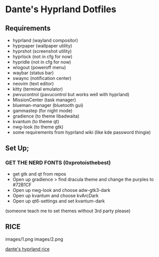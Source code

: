 # Dante's Hyprland Dotfiles
## Requirements
- hyprland (wayland compositor)
- hyprpaper (wallpaper utility)
- hyprshot (screenshot utility)
- hyprlock (not in cfg for now)
- hypridle (not in cfg for now)
- wlogout (poweroff menu)
- waybar (status bar)
- swaync (notification center)
- neovim (text editor) 
- kitty (terminal emulator)
- pwvucontrol (pavucontrol but works well with hyprland)
- MissionCenter (task manager)
- blueman-manager (bluetooth gui)
- gammastep (for night mode)
- gradience (to theme libadwaita)
- kvantum (to theme qt)
- nwg-look (to theme gtk) 
- some requirements from hyprland wiki (like kde password thingie)
## Set Up;
### GET THE NERD FONTS (0xprotoisthebest)
- get gtk and qt from repos
- Open up gradience > find dracula theme and change the purples to #72B1CF
- Open up nwg-look and choose adw-gtk3-dark
- Open up kvantum and choose kvArcDark
- Open up qt6-settings and set kvantum-dark




(someone teach me to set themes without 3rd party please)


## RICE
images/1.png
images/2.png

[dante's hyprland rice](https://www.youtube.com/watch?v=1kbQIWm1MtQ)
